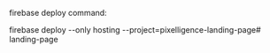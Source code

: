 firebase deploy command:

 firebase deploy --only hosting --project=pixelligence-landing-page# landing-page
